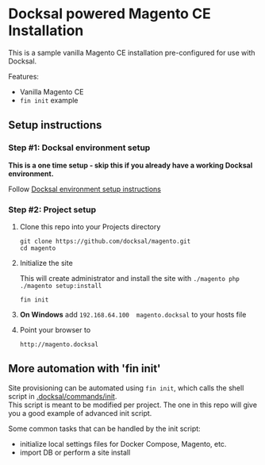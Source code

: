 # Docksal powered Magento CE Installation

This is a sample vanilla Magento CE installation pre-configured for use with Docksal.

Features:

- Vanilla Magento CE
- `fin init` example

## Setup instructions

### Step #1: Docksal environment setup

**This is a one time setup - skip this if you already have a working Docksal environment.**  

Follow [Docksal environment setup instructions](https://github.com/docksal/docksal/blob/develop/docs/env-setup.md)

### Step #2: Project setup

1. Clone this repo into your Projects directory

    ```
    git clone https://github.com/docksal/magento.git
    cd magento
    ```

2. Initialize the site

    This will create administrator and install the site with `./magento php ./magento setup:install` 

    ```
    fin init
    ```

3. **On Windows** add `192.168.64.100  magento.docksal` to your hosts file

4. Point your browser to

    ```
    http://magento.docksal
    ```


## More automation with 'fin init'

Site provisioning can be automated using `fin init`, which calls the shell script in [.docksal/commands/init](.docksal/commands/init).  
This script is meant to be modified per project. The one in this repo will give you a good example of advanced init script.

Some common tasks that can be handled by the init script:

- initialize local settings files for Docker Compose, Magento, etc.
- import DB or perform a site install
